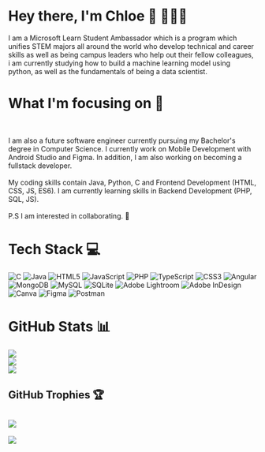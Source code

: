 # Hey there, I'm Chloe 👋 👩🏽‍💻

<!--
**chloegem/chloegem** is a ✨ _special_ ✨ repository because its `README.md` (this file) appears on your GitHub profile.
-->
I am a Microsoft Learn Student Ambassador which is a program which unifies STEM majors all around the world who develop technical and career skills as well as being campus leaders who help out their fellow colleagues, i am currently studying how to build a machine learning model using python, as well as the fundamentals of being a data scientist.

# What I'm focusing on 💫 
<br>

I am also a future software engineer currently pursuing my Bachelor's degree in Computer Science. I currently work on Mobile Development with Android Studio and Figma. In addition, I am also working on becoming a fullstack developer.<br><br>My coding skills contain Java, Python, C and Frontend Development (HTML, CSS, JS, ES6). I am currently learning skills in Backend Development (PHP, SQL, JS).<br><br>P.S I am interested in collaborating. 👯

# Tech Stack 💻 
![C](https://img.shields.io/badge/c-%2300599C.svg?style=for-the-badge&logo=c&logoColor=white) ![Java](https://img.shields.io/badge/java-%23ED8B00.svg?style=for-the-badge&logo=java&logoColor=white) ![HTML5](https://img.shields.io/badge/html5-%23E34F26.svg?style=for-the-badge&logo=html5&logoColor=white) ![JavaScript](https://img.shields.io/badge/javascript-%23323330.svg?style=for-the-badge&logo=javascript&logoColor=%23F7DF1E) ![PHP](https://img.shields.io/badge/php-%23777BB4.svg?style=for-the-badge&logo=php&logoColor=white) ![TypeScript](https://img.shields.io/badge/typescript-%23007ACC.svg?style=for-the-badge&logo=typescript&logoColor=white) ![CSS3](https://img.shields.io/badge/css3-%231572B6.svg?style=for-the-badge&logo=css3&logoColor=white) ![Angular](https://img.shields.io/badge/angular-%23DD0031.svg?style=for-the-badge&logo=angular&logoColor=white) ![MongoDB](https://img.shields.io/badge/MongoDB-%234ea94b.svg?style=for-the-badge&logo=mongodb&logoColor=white) ![MySQL](https://img.shields.io/badge/mysql-%2300f.svg?style=for-the-badge&logo=mysql&logoColor=white) ![SQLite](https://img.shields.io/badge/sqlite-%2307405e.svg?style=for-the-badge&logo=sqlite&logoColor=white) ![Adobe Lightroom](https://img.shields.io/badge/Adobe%20Lightroom-31A8FF.svg?style=for-the-badge&logo=Adobe%20Lightroom&logoColor=white) ![Adobe InDesign](https://img.shields.io/badge/Adobe%20InDesign-49021F?style=for-the-badge&logo=adobeindesign&logoColor=white) ![Canva](https://img.shields.io/badge/Canva-%2300C4CC.svg?style=for-the-badge&logo=Canva&logoColor=white) 	![Figma](https://img.shields.io/badge/figma-%23F24E1E.svg?style=for-the-badge&logo=figma&logoColor=white) ![Postman](https://img.shields.io/badge/Postman-FF6C37?style=for-the-badge&logo=postman&logoColor=white)

# GitHub Stats 📊 
![](https://github-readme-stats.vercel.app/api?username=chloegem&theme=midnight-purple&hide_border=false&include_all_commits=true&count_private=true)<br/>
![](https://github-readme-streak-stats.herokuapp.com/?user=chloegem&theme=midnight-purple&hide_border=false)<br/>
![](https://github-readme-stats.vercel.app/api/top-langs/?username=chloegem&theme=midnight-purple&hide_border=false&include_all_commits=true&count_private=true&layout=compact)

## GitHub Trophies 🏆 
![](https://github-profile-trophy.vercel.app/?username=chloegem&theme=tokyonight&no-frame=false&no-bg=true&margin-w=4)
---
[![](https://visitcount.itsvg.in/api?id=chloegem&icon=5&color=6)](https://visitcount.itsvg.in)

